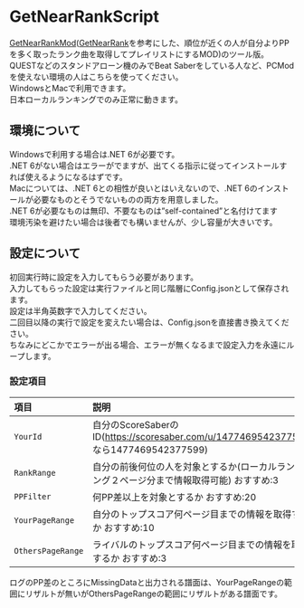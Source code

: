 # GetNearRankScript
[GetNearRankMod](https://github.com/rakkyo150/GetNearRankMod)([GetNearRank](https://github.com/culage/GetNearRank)を参考にした、順位が近くの人が自分よりPPを多く取ったランク曲を取得してプレイリストにするMOD)のツール版。<br>
QUESTなどのスタンドアローン機のみでBeat Saberをしている人など、PCModを使えない環境の人はこちらを使ってください。<br>
WindowsとMacで利用できます。<br>
日本ローカルランキングでのみ正常に動きます。<br>

## 環境について
Windowsで利用する場合は.NET 6が必要です。<br>
.NET 6がない場合はエラーがでますが、出てくる指示に従ってインストールすれば使えるようになるはずです。<br>
Macについては、.NET 6との相性が良いとはいえないので、.NET 6のインストールが必要なものとそうでないものの両方を用意しました。<br>
.NET 6が必要なものは無印、不要なものは”self-contained”と名付けてます<br>
環境汚染を避けたい場合は後者でも構いませんが、少し容量が大きいです。<br>

## 設定について
初回実行時に設定を入力してもらう必要があります。<br>
入力してもらった設定は実行ファイルと同じ階層にConfig.jsonとして保存されます。<br>
設定は半角英数字で入力してください。<br>
二回目以降の実行で設定を変えたい場合は、Config.jsonを直接書き換えてください。<br>
ちなみにどこかでエラーが出る場合、エラーが無くなるまで設定入力を永遠にループします。<br>

### 設定項目
|項目|説明|
|:---|:---|
|`YourId`|自分のScoreSaberのID(https://scoresaber.com/u/1477469542377599 なら1477469542377599)|
|`RankRange`|自分の前後何位の人を対象とするか(ローカルランキング２ページ分まで情報取得可能) おすすめ:3|
|`PPFilter`|何PP差以上を対象とするか おすすめ:20|
|`YourPageRange`|自分のトップスコア何ページ目までの情報を取得するか おすすめ:10|
|`OthersPageRange`|ライバルのトップスコア何ページ目までの情報を取得するか おすすめ:3|

ログのPP差のところにMissingDataと出力される譜面は、YourPageRangeの範囲にリザルトが無いがOthersPageRangeの範囲にリザルトがある譜面です。
